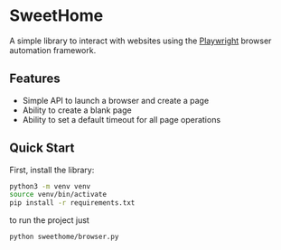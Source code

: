 # SweetHome

A simple library to interact with websites using the [Playwright](https://playwright.dev/) browser automation framework.

## Features

- Simple API to launch a browser and create a page
- Ability to create a blank page
- Ability to set a default timeout for all page operations

## Quick Start

First, install the library:

```sh
python3 -m venv venv
source venv/bin/activate
pip install -r requirements.txt
```

to run the project just

```sh
python sweethome/browser.py
```

